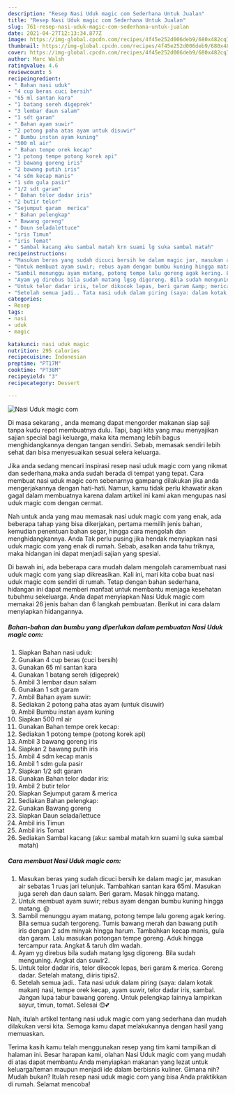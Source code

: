 ```yaml
---
description: "Resep Nasi Uduk magic com Sederhana Untuk Jualan"
title: "Resep Nasi Uduk magic com Sederhana Untuk Jualan"
slug: 761-resep-nasi-uduk-magic-com-sederhana-untuk-jualan
date: 2021-04-27T12:13:34.877Z
image: https://img-global.cpcdn.com/recipes/4f45e252d006deb9/680x482cq70/nasi-uduk-magic-com-foto-resep-utama.jpg
thumbnail: https://img-global.cpcdn.com/recipes/4f45e252d006deb9/680x482cq70/nasi-uduk-magic-com-foto-resep-utama.jpg
cover: https://img-global.cpcdn.com/recipes/4f45e252d006deb9/680x482cq70/nasi-uduk-magic-com-foto-resep-utama.jpg
author: Marc Walsh
ratingvalue: 4.6
reviewcount: 5
recipeingredient:
- " Bahan nasi uduk"
- "4 cup beras cuci bersih"
- "65 ml santan kara"
- "1 batang sereh digeprek"
- "3 lembar daun salam"
- "1 sdt garam"
- " Bahan ayam suwir"
- "2 potong paha atas ayam untuk disuwir"
- " Bumbu instan ayam kuning"
- "500 ml air"
- " Bahan tempe orek kecap"
- "1 potong tempe potong korek api"
- "3 bawang goreng iris"
- "2 bawang putih iris"
- "4 sdm kecap manis"
- "1 sdm gula pasir"
- "1/2 sdt garam"
- " Bahan telor dadar iris"
- "2 butir telor"
- "Sejumput garam  merica"
- " Bahan pelengkap"
- " Bawang goreng"
- " Daun seladalettuce"
- "iris Timun"
- "iris Tomat"
- " Sambal kacang aku sambal matah krn suami lg suka sambal matah"
recipeinstructions:
- "Masukan beras yang sudah dicuci bersih ke dalam magic jar, masukan air sebatas 1 ruas jari telunjuk. Tambahkan santan kara 65ml. Masukan juga sereh dan daun salam. Beri garam. Masak hingga matang."
- "Untuk membuat ayam suwir; rebus ayam dengan bumbu kuning hingga matang. @"
- "Sambil menunggu ayam matang, potong tempe lalu goreng agak kering. Bila semua sudah tergoreng. Tumis bawang merah dan bawang putih iris dengan 2 sdm minyak hingga harum. Tambahkan kecap manis, gula dan garam. Lalu masukan potongan tempe goreng. Aduk hingga tercampur rata. Angkat &amp; taruh dlm wadah."
- "Ayam yg direbus bila sudah matang lgsg digoreng. Bila sudah menguning. Angkat dan suwir2."
- "Untuk telor dadar iris, telor dikocok lepas, beri garam &amp; merica. Goreng dadar. Setelah matang, diiris tipis2."
- "Setelah semua jadi.. Tata nasi uduk dalam piring (saya: dalam kotak makan) nasi, tempe orek kecap, ayam suwir, telor dadar iris, sambal. Jangan lupa tabur bawang goreng. Untuk pelengkap lainnya lampirkan sayur, timun, tomat. Selesai 😊💕"
categories:
- Resep
tags:
- nasi
- uduk
- magic

katakunci: nasi uduk magic 
nutrition: 295 calories
recipecuisine: Indonesian
preptime: "PT17M"
cooktime: "PT38M"
recipeyield: "3"
recipecategory: Dessert

---
```



![Nasi Uduk magic com](https://img-global.cpcdn.com/recipes/4f45e252d006deb9/680x482cq70/nasi-uduk-magic-com-foto-resep-utama.jpg)

Di masa  sekarang , anda memang dapat mengorder makanan siap saji tanpa kudu repot membuatnya dulu. Tapi, bagi kita yang mau menyajikan sajian special bagi keluarga, maka kita memang lebih bagus menghidangkannya dengan tangan sendiri. Sebab, memasak sendiri lebih sehat dan bisa menyesuaikan sesuai selera keluarga.

Jika anda sedang mencari inspirasi resep nasi uduk magic com yang nikmat dan sederhana,maka anda sudah berada di tempat yang tepat. Cara membuat nasi uduk magic com  sebenarnya gampang dilakukan jika anda mengerjakannya dengan hati-hati. Namun, kamu tidak perlu khawatir akan gagal dalam membuatnya 
karena dalam artikel ini kami akan mengupas nasi uduk magic com dengan cermat.  



Nah untuk anda yang mau memasak nasi uduk magic com yang enak, ada beberapa tahap yang bisa dikerjakan, pertama memilih jenis bahan, kemudian penentuan bahan segar, hingga cara mengolah dan menghidangkannya. Anda Tak perlu pusing jika hendak menyiapkan nasi uduk magic com yang enak di rumah. Sebab, asalkan anda  tahu triknya, maka hidangan ini dapat menjadi sajian yang spesial.

Di bawah ini, ada beberapa cara mudah dalam mengolah caramembuat nasi uduk magic com yang siap dikreasikan. Kali ini, mari kita coba buat nasi uduk magic com sendiri di rumah. Tetap dengan bahan sederhana, hidangan ini dapat memberi manfaat untuk membantu menjaga kesehatan tubuhmu sekeluarga. Anda dapat menyiapkan Nasi Uduk magic com memakai 26 jenis bahan dan 6 langkah pembuatan. Berikut ini cara dalam menyiapkan hidangannya.

<!--inarticleads1-->

##### Bahan-bahan dan bumbu yang diperlukan dalam pembuatan Nasi Uduk magic com:

1. Siapkan  Bahan nasi uduk:
1. Gunakan 4 cup beras (cuci bersih)
1. Gunakan 65 ml santan kara
1. Gunakan 1 batang sereh (digeprek)
1. Ambil 3 lembar daun salam
1. Gunakan 1 sdt garam
1. Ambil  Bahan ayam suwir:
1. Sediakan 2 potong paha atas ayam (untuk disuwir)
1. Ambil  Bumbu instan ayam kuning
1. Siapkan 500 ml air
1. Gunakan  Bahan tempe orek kecap:
1. Sediakan 1 potong tempe (potong korek api)
1. Ambil 3 bawang goreng iris
1. Siapkan 2 bawang putih iris
1. Ambil 4 sdm kecap manis
1. Ambil 1 sdm gula pasir
1. Siapkan 1/2 sdt garam
1. Gunakan  Bahan telor dadar iris:
1. Ambil 2 butir telor
1. Siapkan Sejumput garam &amp; merica
1. Sediakan  Bahan pelengkap:
1. Gunakan  Bawang goreng
1. Siapkan  Daun selada/lettuce
1. Ambil iris Timun
1. Ambil iris Tomat
1. Sediakan  Sambal kacang (aku: sambal matah krn suami lg suka sambal matah)




<!--inarticleads2-->

##### Cara membuat Nasi Uduk magic com:

1. Masukan beras yang sudah dicuci bersih ke dalam magic jar, masukan air sebatas 1 ruas jari telunjuk. Tambahkan santan kara 65ml. Masukan juga sereh dan daun salam. Beri garam. Masak hingga matang.
1. Untuk membuat ayam suwir; rebus ayam dengan bumbu kuning hingga matang. @
1. Sambil menunggu ayam matang, potong tempe lalu goreng agak kering. Bila semua sudah tergoreng. Tumis bawang merah dan bawang putih iris dengan 2 sdm minyak hingga harum. Tambahkan kecap manis, gula dan garam. Lalu masukan potongan tempe goreng. Aduk hingga tercampur rata. Angkat &amp; taruh dlm wadah.
1. Ayam yg direbus bila sudah matang lgsg digoreng. Bila sudah menguning. Angkat dan suwir2.
1. Untuk telor dadar iris, telor dikocok lepas, beri garam &amp; merica. Goreng dadar. Setelah matang, diiris tipis2.
1. Setelah semua jadi.. Tata nasi uduk dalam piring (saya: dalam kotak makan) nasi, tempe orek kecap, ayam suwir, telor dadar iris, sambal. Jangan lupa tabur bawang goreng. Untuk pelengkap lainnya lampirkan sayur, timun, tomat. Selesai 😊💕




Nah, itulah artikel tentang  nasi uduk magic com  yang sederhana dan mudah dilakukan versi kita. Semoga kamu dapat melakukannya dengan hasil yang memuaskan. 

Terima kasih kamu telah menggunakan resep yang tim kami tampilkan di halaman ini. Besar harapan kami, olahan  Nasi Uduk magic com yang mudah di atas dapat membantu Anda menyiapkan makanan yang lezat untuk keluarga/teman maupun menjadi ide dalam berbisnis kuliner. Gimana nih? Mudah bukan? Itulah resep nasi uduk magic com yang bisa Anda praktikkan di rumah. Selamat mencoba!

